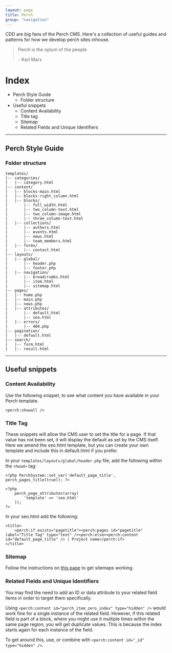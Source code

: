 ```yaml
---
layout: page
title: Perch
group: "navigation"
---
```


CDD are big fans of the Perch CMS. Here's a collection of useful guides and patterns for how we develop perch sites inhouse.

> <p>Perch is the opium of the people</p>
> <p>- Karl Marx</p>

# Index

* Perch Style Guide
    - Folder structure
* Useful snippets
    - Content Availability
    - Title tag
    - Sitemap
    - Related Fields and Unique Identifiers

---


## Perch Style Guide

### Folder structure

    templates/
    |-- categories/
    |   |-- category.html
    |-- content/
    |   |-- blocks-main.html
    |   |-- blocks-right_column.html
    |   |-- blocks/
    |       |-- full_width.html
    |       |-- two_column-text.html
    |       |-- two_column-image.html
    |       |-- three_column-text.html
    |   |-- collections/
    |       |-- authors.html
    |       |-- events.html
    |       |-- news.html
    |       |-- team_members.html
    |   |-- forms/
    |       |-- contact.html
    |-- layouts/
    |   |-- global/
    |       |-- header.php
    |       |-- footer.php
    |   |-- navigation/
    |       |-- breadcrumbs.html
    |       |-- item.html
    |       |-- sitemap.html
    |-- pages/
    |   |-- home.php
    |   |-- main.php
    |   |-- news.php
    |   |-- attributes/
    |       |-- default.html
    |       |-- seo.html
    |   |-- errors/
    |       |-- 404.php
    |-- pagination/
    |   |-- default.html
    |-- search/
    |   |-- form.html
    |   |-- result.html

---



## Useful snippets

### Content Availability
Use the following snippet, to see what content you have available in your Perch template.
    
    <perch:showall />



### Title Tag

These snippets will allow the CMS user to set the title for a page. If that value has not been set, it will display the default as set by the CMS itself. Here we amend the seo.html template, but you can create your own template and include this in default.html if you prefer.

In your `templates/layouts/global/header.php` file, add the following within the `<head>` tag:

    <?php PerchSystem::set_var('default_page_title', perch_pages_title(true)); ?>

    <?php
        perch_page_attributes(array(
            'template' => 'seo.html'
        ));
    ?>


In your seo.html add the following:


    <title>
        <perch:if exists="pagetitle"><perch:pages id="pagetitle" label="Title Tag" type="text" /><perch:else><perch:content id="default_page_title" /> | Project name</perch:if>
    </title>



### Sitemap

Follow the instructions on [this page](http://solutions.grabaperch.com/html-and-css/how-do-i-create-a-google-sitemap) to get sitemaps working.


### Related Fields and Unique Identifiers

You may find the need to add an ID or data attribute to your related field items in order to target them specifically.

Using `<perch:content id="perch_item_zero_index" type="hidden" />` would work fine for a single instance of the related field. However, if this related field is part of a block, where you might use it multiple times within the same page region, you will get duplicate values. This is because the index starts again for each instance of the field.

To get around this, use, or combine with `<perch:content id="_id" type="hidden" />`.









